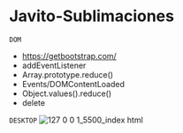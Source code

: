 # Javito-Sublimaciones

`DOM`
- https://getbootstrap.com/
- addEventListener
- Array.prototype.reduce()
- Events/DOMContentLoaded
- Object.values().reduce()
- delete

`DESKTOP`
![127 0 0 1_5500_index html](https://user-images.githubusercontent.com/83089714/193419940-623164d0-dcd7-4f35-868e-3ec4e408c4ca.png)
